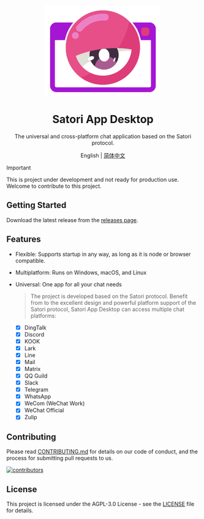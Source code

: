 <div align="center">

[![Satori App for Desktop](.github/sad-logo.png)](https://github.com/Lipraty/satori-desktop)

# Satori App Desktop

The universal and cross-platform chat application based on the Satori protocol.

English | [简体中文](./README_CN.md)

</div>

> [!IMPORTANT]
> This is project under development and not ready for production use. Welcome to contribute to this project.

## Getting Started

Download the latest release from the [releases page]().

## Features

- Flexible: Supports startup in any way, as long as it is node or browser compatible.
- Multiplatform: Runs on Windows, macOS, and Linux
- Universal: One app for all your chat needs

  > The project is developed based on the Satori protocol. Benefit from to the excellent design and powerful platform support of the Satori protocol, Satori App Desktop can access multiple chat platforms:

  - [x] DingTalk
  - [x] Discord
  - [x] KOOK
  - [x] Lark
  - [x] Line
  - [x] Mail
  - [x] Matrix
  - [x] QQ Guild
  - [x] Slack
  - [x] Telegram
  - [x] WhatsApp
  - [x] WeCom (WeChat Work)
  - [x] WeChat Official
  - [x] Zulip

## Contributing

Please read [CONTRIBUTING.md](CONTRIBUTING.md) for details on our code of conduct, and the process for submitting pull requests to us.

[![contributors](https://contrib.rocks/image?repo=Lipraty/satori-desktop)](https://github.com/Lipraty/satori-desktop/graphs/contributors)

## License

This project is licensed under the AGPL-3.0 License - see the [LICENSE](LICENSE) file for details.
